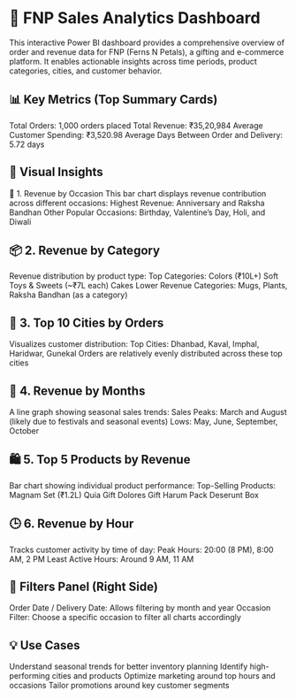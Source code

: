 # 🧾 FNP Sales Analytics Dashboard
This interactive Power BI dashboard provides a comprehensive overview of order and revenue data for FNP (Ferns N Petals), a gifting and e-commerce platform.
It enables actionable insights across time periods, product categories, cities, and customer behavior.

## 📊 Key Metrics (Top Summary Cards)
Total Orders: 1,000 orders placed
Total Revenue: ₹35,20,984
Average Customer Spending: ₹3,520.98
Average Days Between Order and Delivery: 5.72 days
## 📌 Visual Insights
🧭 1. Revenue by Occasion
This bar chart displays revenue contribution across different occasions:
Highest Revenue: Anniversary and Raksha Bandhan
Other Popular Occasions: Birthday, Valentine’s Day, Holi, and Diwali

## 📦 2. Revenue by Category
Revenue distribution by product type:
Top Categories:
Colors (₹10L+)
Soft Toys & Sweets (~₹7L each)
Cakes
Lower Revenue Categories: Mugs, Plants, Raksha Bandhan (as a category)

## 🌆 3. Top 10 Cities by Orders
Visualizes customer distribution:
Top Cities: Dhanbad, Kaval, Imphal, Haridwar, Gunekal
Orders are relatively evenly distributed across these top cities

## 📅 4. Revenue by Months
A line graph showing seasonal sales trends:
Sales Peaks: March and August (likely due to festivals and seasonal events)
Lows: May, June, September, October

## 🛍 5. Top 5 Products by Revenue
Bar chart showing individual product performance:
Top-Selling Products:
Magnam Set (₹1.2L)
Quia Gift
Dolores Gift
Harum Pack
Deserunt Box

## 🕒 6. Revenue by Hour
Tracks customer activity by time of day:
Peak Hours: 20:00 (8 PM), 8:00 AM, 2 PM
Least Active Hours: Around 9 AM, 11 AM

## 🧰 Filters Panel (Right Side)
Order Date / Delivery Date: Allows filtering by month and year
Occasion Filter: Choose a specific occasion to filter all charts accordingly

## 💡 Use Cases
Understand seasonal trends for better inventory planning
Identify high-performing cities and products
Optimize marketing around top hours and occasions
Tailor promotions around key customer segments
